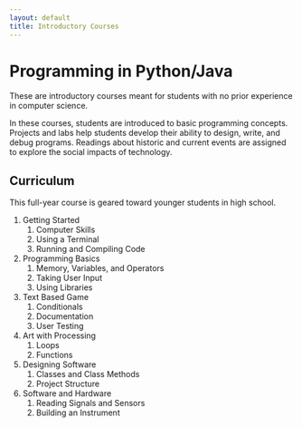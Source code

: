 ```yaml
---
layout: default
title: Introductory Courses
---
```

# Programming in Python/Java
These are introductory courses meant for students with no prior experience in computer science.

In these courses, students are introduced to basic programming concepts. Projects and labs help students develop their ability to design, write, and debug programs. Readings about historic and current events are assigned to explore the social impacts of technology.

## Curriculum
This full-year course is geared toward younger students in high school.

1. Getting Started
   1. Computer Skills
   2. Using a Terminal
   3. Running and Compiling Code
2. Programming Basics
   1. Memory, Variables, and Operators
   2. Taking User Input
   3. Using Libraries
3. Text Based Game
   1. Conditionals
   2. Documentation
   3. User Testing
4. Art with Processing
   1. Loops
   2. Functions
5. Designing Software
   1. Classes and Class Methods
   2. Project Structure
6. Software and Hardware
   1. Reading Signals and Sensors
   2. Building an Instrument
